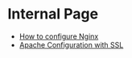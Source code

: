 <!-- TITLE: Internal -->
<!-- SUBTITLE: Contents on this page is confidential and can't be exposed to the public -->

# Internal Page
- [How to configure Nginx](/internal/how-to-configure-nginx)
- [Apache Configuration with SSL](internal/apache-configuration-with-ssl)